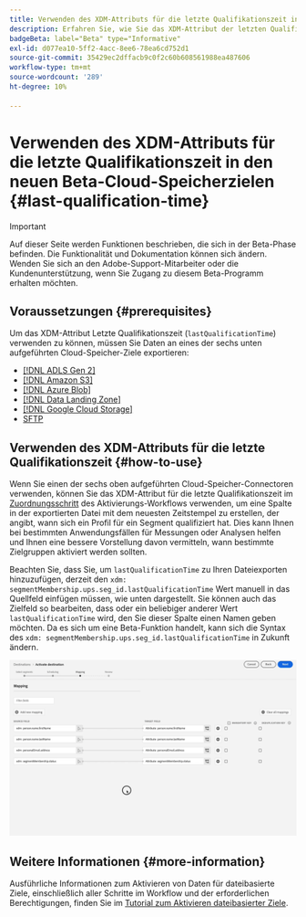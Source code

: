 ```yaml
---
title: Verwenden des XDM-Attributs für die letzte Qualifikationszeit in den neuen Beta-Cloud-Speicherzielen
description: Erfahren Sie, wie Sie das XDM-Attribut der letzten Qualifikationszeit in den neuen Beta-Cloud-Speicherzielen verwenden
badgeBeta: label="Beta" type="Informative"
exl-id: d077ea10-5ff2-4acc-8ee6-78ea6cd752d1
source-git-commit: 35429ec2dffacb9c0f2c60b608561988ea487606
workflow-type: tm+mt
source-wordcount: '289'
ht-degree: 10%

---
```


# Verwenden des XDM-Attributs für die letzte Qualifikationszeit in den neuen Beta-Cloud-Speicherzielen {#last-qualification-time}

>[!IMPORTANT]
> 
>Auf dieser Seite werden Funktionen beschrieben, die sich in der Beta-Phase befinden. Die Funktionalität und Dokumentation können sich ändern. Wenden Sie sich an den Adobe-Support-Mitarbeiter oder die Kundenunterstützung, wenn Sie Zugang zu diesem Beta-Programm erhalten möchten.

## Voraussetzungen {#prerequisites}

Um das XDM-Attribut Letzte Qualifikationszeit (`lastQualificationTime`) verwenden zu können, müssen Sie Daten an eines der sechs unten aufgeführten Cloud-Speicher-Ziele exportieren:

* [[!DNL ADLS Gen 2]](/help/destinations/catalog/cloud-storage/adls-gen2.md)
* [[!DNL Amazon S3]](/help/destinations/catalog/cloud-storage/amazon-s3.md)
* [[!DNL Azure Blob]](/help/destinations/catalog/cloud-storage/azure-blob.md)
* [[!DNL Data Landing Zone]](/help/destinations/catalog/cloud-storage/data-landing-zone.md)
* [[!DNL Google Cloud Storage]](/help/destinations/catalog/cloud-storage/google-cloud-storage.md)
* [SFTP](/help/destinations/catalog/cloud-storage/sftp.md)

## Verwenden des XDM-Attributs für die letzte Qualifikationszeit {#how-to-use}

Wenn Sie einen der sechs oben aufgeführten Cloud-Speicher-Connectoren verwenden, können Sie das XDM-Attribut für die letzte Qualifikationszeit im [Zuordnungsschritt](/help/destinations/ui/activate-batch-profile-destinations.md#mapping) des Aktivierungs-Workflows verwenden, um eine Spalte in der exportierten Datei mit dem neuesten Zeitstempel zu erstellen, der angibt, wann sich ein Profil für ein Segment qualifiziert hat. Dies kann Ihnen bei bestimmten Anwendungsfällen für Messungen oder Analysen helfen und Ihnen eine bessere Vorstellung davon vermitteln, wann bestimmte Zielgruppen aktiviert werden sollten.

Beachten Sie, dass Sie, um `lastQualificationTime` zu Ihren Dateiexporten hinzuzufügen, derzeit den `xdm: segmentMembership.ups.seg_id.lastQualificationTime` Wert manuell in das Quellfeld einfügen müssen, wie unten dargestellt. Sie können auch das Zielfeld so bearbeiten, dass oder ein beliebiger anderer Wert `lastQualificationTime` wird, den Sie dieser Spalte einen Namen geben möchten. Da es sich um eine Beta-Funktion handelt, kann sich die Syntax des `xdm: segmentMembership.ups.seg_id.lastQualificationTime` in Zukunft ändern.

![Bildschirmaufzeichnung, die die letzte Qualifikationszeit anzeigt, in die das XDM-Attribut im Zuordnungsschritt eingefügt wurde](/help/destinations/ui/last-qualification-time.gif)

## Weitere Informationen {#more-information}

Ausführliche Informationen zum Aktivieren von Daten für dateibasierte Ziele, einschließlich aller Schritte im Workflow und der erforderlichen Berechtigungen, finden Sie im [Tutorial zum Aktivieren dateibasierter Ziele](/help/destinations/ui/activate-batch-profile-destinations.md).

